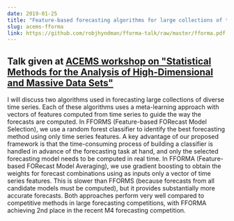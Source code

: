 ```yaml
---
date: 2019-01-25
title: "Feature-based forecasting algorithms for large collections of time series"
slug: acems-fforma
link: https://github.com/robjhyndman/fforma-talk/raw/master/fforma.pdf
---
```



## Talk given at [ACEMS workshop on "Statistical Methods for the Analysis of High-Dimensional and Massive Data Sets"](https://acems.org.au/events/statistical-methods-analysis-high-dimensional-and-massive-data-sets)

I will discuss two algorithms used in forecasting large collections of diverse time series. Each of these algorithms uses a meta-learning approach with vectors of features computed from  time series to guide the way the forecasts are computed. In FFORMS (Feature-based FORecast Model Selection), we use a random forest classifier to identify the best forecasting method using only time series features. A key advantage of our proposed framework is that the time-consuming process of building a classifier is handled in advance of the forecasting task at hand, and only the selected forecasting model needs to be computed in real time. In FFORMA (Feature-based FORecast Model Averaging), we use gradient boosting to obtain the weights for forecast combinations using as inputs only a vector of time series features. This is slower than FFORMS (because forecasts from all candidate models must be computed), but it provides substantially more accurate forecasts. Both approaches perform very well compared to competitive methods in large forecasting competitions, with FFORMA achieving 2nd place in the recent M4 forecasting competition.
